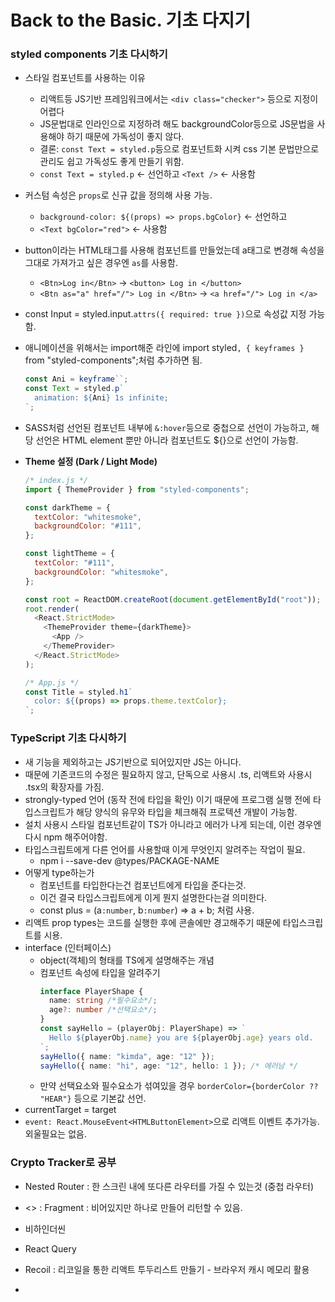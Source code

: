 # Back to the Basic. 기초 다지기

### styled components 기초 다시하기

- 스타일 컴포넌트를 사용하는 이유
  - 리액트등 JS기반 프레임워크에서는 `<div class="checker">` 등으로 지정이 어렵다
  - JS문법대로 인라인으로 지정하려 해도 backgroundColor등으로 JS문법을 사용해야 하기 때문에 가독성이 좋지 않다.
  - 결론: `const Text = styled.p`등으로 컴포넌트화 시켜 css 기본 문법만으로 관리도 쉽고 가독성도 좋게 만들기 위함.
  - `const Text = styled.p` <- 선언하고 `<Text />` <- 사용함
- 커스텀 속성은 `props`로 신규 값을 정의해 사용 가능.
  - `background-color: ${(props) => props.bgColor}` <- 선언하고
  - `<Text bgColor="red">` <- 사용함
- button이라는 HTML태그를 사용해 컴포넌트를 만들었는데 a태그로 변경해 속성을 그대로 가져가고 싶은 경우엔 `as`를 사용함.
  - `<Btn>Log in</Btn>` -> `<button> Log in </button>`
  - `<Btn as="a" href="/"> Log in </Btn>` -> `<a href="/"> Log in </a>`
- const Input = styled.input.`attrs({ required: true })`으로 속성값 지정 가능함.
- 애니메이션을 위해서는 import해준 라인에 import styled`, { keyframes }` from "styled-components";처럼 추가하면 됨.
  ```javascript react
  const Ani = keyframe``;
  const Text = styled.p`
    animation: ${Ani} 1s infinite;
  `;
  ```
- SASS처럼 선언된 컴포넌트 내부에 `&:hover`등으로 중첩으로 선언이 가능하고, 해당 선언은 HTML element 뿐만 아니라 컴포넌트도 \${}으로 선언이 가능함.
- <b>Theme 설정 (Dark / Light Mode)</b>

  ```javascript react
  /* index.js */
  import { ThemeProvider } from "styled-components";

  const darkTheme = {
    textColor: "whitesmoke",
    backgroundColor: "#111",
  };

  const lightTheme = {
    textColor: "#111",
    backgroundColor: "whitesmoke",
  };

  const root = ReactDOM.createRoot(document.getElementById("root"));
  root.render(
    <React.StrictMode>
      <ThemeProvider theme={darkTheme}>
        <App />
      </ThemeProvider>
    </React.StrictMode>
  );
  ```

  ```javascript react
  /* App.js */
  const Title = styled.h1`
    color: ${(props) => props.theme.textColor};
  `;
  ```

### TypeScript 기초 다시하기

- 새 기능을 제외하고는 JS기반으로 되어있지만 JS는 아니다.
- 때문에 기존코드의 수정은 필요하지 않고, 단독으로 사용시 .ts, 리액트와 사용시 .tsx의 확장자를 가짐.
- strongly-typed 언어 (동작 전에 타입을 확인) 이기 때문에 프로그램 실행 전에 타입스크립트가 해당 양식의 유무와 타입을 체크해줘 프로텍션 개발이 가능함.
- 설치 사용시 스타일 컴포넌트같이 TS가 아니라고 에러가 나게 되는데, 이런 경우엔 다시 npm 해주어야함.
- 타입스크립트에게 다른 언어를 사용할때 이게 무엇인지 알려주는 작업이 필요.
  - npm i --save-dev @types/PACKAGE-NAME
- 어떻게 type하는가
  - 컴포넌트를 타입한다는건 컴포넌트에게 타입을 준다는것.
  - 이건 결국 타입스크립트에게 이게 뭔지 설명한다는걸 의미한다.
  - const plus = (a`:number`, b`:number`) => a + b; 처럼 사용.
- 리액트 prop types는 코드를 실행한 후에 콘솔에만 경고해주기 때문에 타입스크립트를 시용.
- interface (인터페이스)
  - object(객체)의 형태를 TS에게 설명해주는 개념
  - 컴포넌트 속성에 타입을 알려주기
    ```typescript
    interface PlayerShape {
      name: string /*필수요소*/;
      age?: number /*선택요소*/;
    }
    const sayHello = (playerObj: PlayerShape) => `
      Hello ${playerObj.name} you are ${playerObj.age} years old.
    `;
    sayHello({ name: "kimda", age: "12" });
    sayHello({ name: "hi", age: "12", hello: 1 }); /* 에러남 */
    ```
  - 만약 선택요소와 필수요소가 섞여있을 경우 `borderColor={borderColor ?? "HEAR"}` 등으로 기본값 선언.
- currentTarget = target
- `event: React.MouseEvent<HTMLButtonElement>`으로 리액트 이벤트 추가가능. 외울필요는 없음.

### Crypto Tracker로 공부

- Nested Router : 한 스크린 내에 또다른 라우터를 가질 수 있는것 (중첩 라우터)
- <> : Fragment : 비어있지만 하나로 만들어 리턴할 수 있음.
- 비하인더씬
- React Query

- Recoil : 리코일을 통한 리액트 투두리스트 만들기 - 브라우저 캐시 메모리 활용
-
